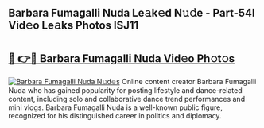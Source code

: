 ## Barbara Fumagalli Nuda Le𝚊k𝚎d N𝚞𝚍e - Part-54I Vid𝚎o Le𝚊ks Photos lSJ11

# <h2><a href="http://fbegwg9.evod.top/?m=Barbara+Fumagalli+Nuda">🔗 👉🔴 Barbara Fumagalli Nuda Vid𝚎o Ph𝚘t𝚘s</a></h2>

[![Barbara Fumagalli Nuda N𝚞d𝚎s](https://i.imgur.com/8V9OHl7.gif)](http://fbegwg9.evod.top/?m=Barbara+Fumagalli+Nuda)
Online content creator Barbara Fumagalli Nuda who has gained popularity for posting lifestyle and dance-related content, including solo and collaborative dance trend performances and mini vlogs. Barbara Fumagalli Nuda is a well-known public figure, recognized for his distinguished career in politics and diplomacy. 
